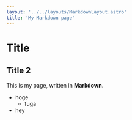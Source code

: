 ```yaml
---
layout: '../../layouts/MarkdownLayout.astro'
title: 'My Markdown page'
---
```

# Title
## Title 2
This is my page, written in **Markdown.**

- hoge
    - fuga
- hey
